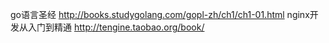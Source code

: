 go语言圣经 http://books.studygolang.com/gopl-zh/ch1/ch1-01.html
nginx开发从入门到精通  http://tengine.taobao.org/book/
